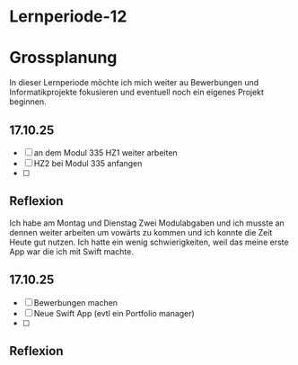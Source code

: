 # Lernperiode-12

# Grossplanung
In dieser Lernperiode möchte ich mich weiter au Bewerbungen und Informatikprojekte fokusieren und eventuell noch ein eigenes Projekt beginnen.


## 17.10.25
- [ ] an dem Modul 335 HZ1 weiter arbeiten
- [ ] HZ2 bei Modul 335 anfangen
- [ ] 

## Reflexion

Ich habe am Montag und Dienstag Zwei Modulabgaben und ich musste an dennen weiter arbeiten um vowärts zu kommen und ich konnte die Zeit Heute gut nutzen. Ich hatte ein wenig schwierigkeiten, weil das meine erste App war die ich mit Swift machte.

## 17.10.25
- [ ] Bewerbungen machen
- [ ] Neue Swift App (evtl ein Portfolio manager)
- [ ]  

## Reflexion
